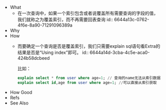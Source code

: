 - What
	- 在一次查询中，如果一个索引包含或者说覆盖所有需要查询的字段的值，我们就称之为覆盖索引，而不再需要回表查询
	  id:: 6644a13c-0762-4f6e-8a90-71291096389a
- Why
- How
	- 而要确定一个查询是否是覆盖索引，我们只需要explain sql语句看Extra的结果是否是“Using index”即可。
	  id:: 6644a14d-3cba-4c5e-aca0-424b58dcbeed
	  
	  比如：
	  ```sql
	  explain select * from user where age=1; // 查询的name无法从索引数据获取
	  explain select id,age from user where age=1; //可以直接从索引获取
	  ```
- How Good
- Refs
- See Also